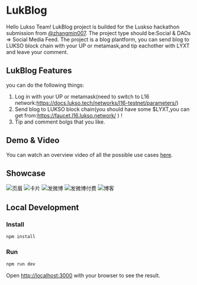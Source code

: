 # LukBlog
Hello Lukso Team! 
LukBlog project is builded for the Luskso hackathon submission from [@zhangmin007](https://github.com/zhangmin007).
The project type should be:Social & DAOs => Social Media Feed.
The project is a blog plantform, you can send blog to LUKSO block chain with your UP or metamask,and tip eachother with LYXT and leave your comment.


## LukBlog Features
you can do the following things:

 1. Log in with your UP  or metamask(need to switch to L16 network:https://docs.lukso.tech/networks/l16-testnet/parameters/)
 2. Send blog to LUKSO block chain(you should have some $LYXT,you can get from:https://faucet.l16.lukso.network/ ) !
 3. Tip and comment bolgs that you like.
 

## Demo & Video

 You can  watch an overview video of all the possible use cases [here](https://youtu.be/P3-REClSJ2M). 

## Showcase

![页眉](https://user-images.githubusercontent.com/43232432/184845806-a969a5e7-5033-4ff9-8f39-5efb4edd7114.png)
![卡片](https://user-images.githubusercontent.com/43232432/184845871-0535703a-f895-4eca-b918-43983a12e377.png)
![发微博](https://user-images.githubusercontent.com/43232432/184845969-95ee9110-8c54-4d32-a996-9cb6b693c512.png)
![发微博付费](https://user-images.githubusercontent.com/43232432/184846027-b182273e-6026-4af4-92a0-6d3331384bab.png)
![博客](https://user-images.githubusercontent.com/43232432/184846079-cdb660eb-0ab9-4646-9e34-c163152f0102.png)


## Local Development

### Install

```bash
npm install
```

### Run

```bash
npm run dev
```

Open [http://localhost:3000](http://localhost:3000) with your browser to see the result.

